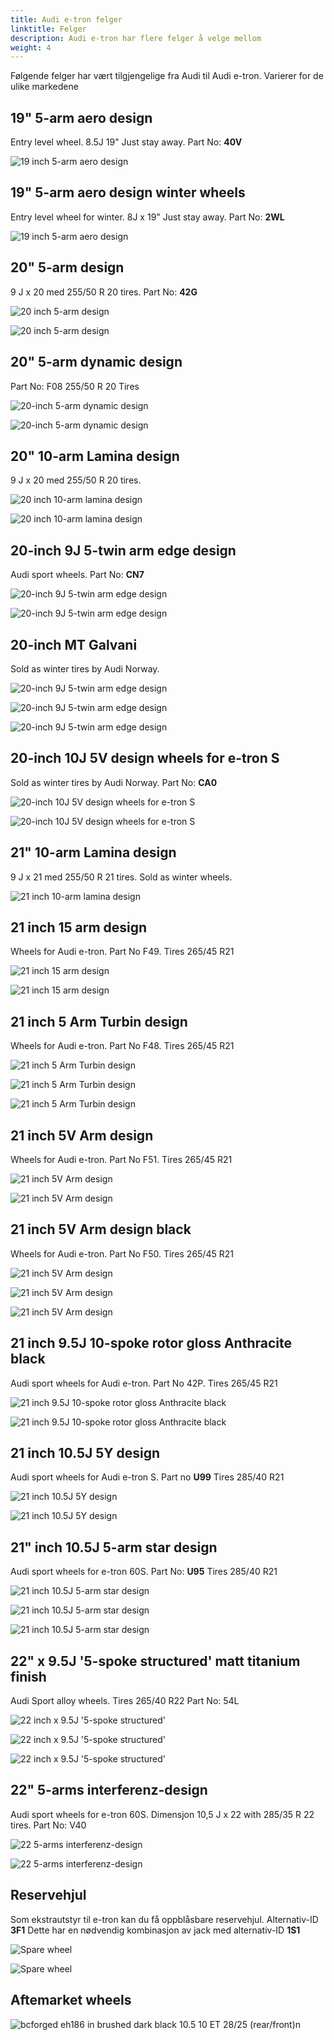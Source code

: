 ```yaml
---
title: Audi e-tron felger
linktitle: Felger
description: Audi e-tron har flere felger å velge mellom
weight: 4
---
```



Følgende felger har vært tilgjengelige fra Audi til Audi e-tron. Varierer for de ulike markedene 

## 19" 5-arm aero design

Entry level wheel. 8.5J 19" Just stay away. Part No: **40V**

![19 inch 5-arm aero design](wheel_40V_1.jpg "19 inch 5-arm aero design")

## 19" 5-arm aero design winter wheels

Entry level wheel for winter. 8J x 19" Just stay away. Part No: **2WL**

![19 inch 5-arm aero design](wheel_2WL_1.jpg "19 inch 5-arm aero design")

## 20" 5-arm design

 9 J x 20 med 255/50 R 20 tires. Part No: **42G**

 ![20 inch 5-arm design](wheel_42G_1.jpg "20 inch 5-arm design")

  ![20 inch 5-arm design](wheel_42G_2.jpg "20 inch 5-arm design")

## 20" 5-arm dynamic design

Part No: F08 255/50 R 20 Tires

![20-inch 5-arm dynamic design](wheel_F08_1.jpg "20-inch 5-arm dynamic design")

![20-inch 5-arm dynamic design](wheel_F08_2.jpg "20-inch 5-arm dynamic design")

## 20" 10-arm Lamina design

 9 J x 20 med 255/50 R 20 tires.

 ![20 inch 10-arm lamina design](wheel_LAMINA20_1.jpg "20 inch 10-arm lamina design")

  ![20 inch 10-arm lamina design](wheel_LAMINA20_2.jpg "20 inch 10-arm lamina design")

## 20-inch 9J 5-twin arm edge design

Audi sport wheels. Part No: **CN7**

![20-inch 9J 5-twin arm edge design](wheel_CN7_1.jpg "20-inch 9J 5-twin arm edge design")

![20-inch 9J 5-twin arm edge design](wheel_CN7_2.jpg "20-inch 9J 5-twin arm edge design")

## 20-inch MT Galvani

Sold as winter tires by Audi Norway.

![20-inch 9J 5-twin arm edge design](mtgalvani_1.jpg "20-inch MT Galvani")

![20-inch 9J 5-twin arm edge design](mtgalvani_2.jpg "20-inch MT Galvani")

![20-inch 9J 5-twin arm edge design](mtgalvani_3.jpg "20-inch MT Galvani")

## 20-inch 10J 5V design wheels for e-tron S

Sold as winter tires by Audi Norway. Part No: **CA0**

![20-inch 10J 5V design wheels for e-tron S](wheel_CA0_2.jpg "20-inch 10J 5V design wheels for e-tron S")


![20-inch 10J 5V design wheels for e-tron S](wheel_CA0_1.jpg "20-inch 10J 5V design wheels for e-tron S")

## 21" 10-arm Lamina design

 9 J x 21 med 255/50 R 21 tires. Sold as winter wheels.

 ![21 inch 10-arm lamina design](wheel_LAMINA21_1.jpg "21 inch 10-arm lamina design")

## 21 inch 15 arm design

Wheels for Audi e-tron. Part No F49. Tires 265/45 R21

![21 inch 15 arm design](wheel_F49_1.jpg "21 inch 15 arm design")

![21 inch 15 arm design](wheel_F49_2.jpg "21 inch 15 arm design")


## 21 inch 5 Arm Turbin design

Wheels for Audi e-tron. Part No F48. Tires 265/45 R21

![21 inch 5 Arm Turbin design](wheel_F48_1.jpg "21 inch 5 Arm Turbin design")

![21 inch 5 Arm Turbin design](wheel_F48_2.jpg "21 inch 5 Arm Turbin design")

![21 inch 5 Arm Turbin design](wheel_F48_3.jpg "21 inch 5 Arm Turbin design")

## 21 inch 5V Arm design

Wheels for Audi e-tron. Part No F51. Tires 265/45 R21

![21 inch 5V Arm design](wheel_F51_1.jpg "21 inch 5V Arm design")

![21 inch 5V Arm design](wheel_F51_2.jpg "21 inch 5V Arm design")


## 21 inch 5V Arm design black

Wheels for Audi e-tron. Part No F50. Tires 265/45 R21

![21 inch 5V Arm design](wheel_F50_1.jpg "21 inch 5V Arm design black")

![21 inch 5V Arm design](wheel_F50_3.jpg "21 inch 5V Arm design black")

![21 inch 5V Arm design](wheel_F50_4.jpg "21 inch 5V Arm design black")

## 21 inch 9.5J 10-spoke rotor gloss Anthracite black

Audi sport wheels for Audi e-tron. Part No 42P. Tires 265/45 R21

![21 inch 9.5J 10-spoke rotor gloss Anthracite black](wheel_42P_1.jpg "21 inch 9.5J 10-spoke rotor gloss Anthracite black")

![21 inch 9.5J 10-spoke rotor gloss Anthracite black](wheel_42P_2.jpg "21 inch 9.5J 10-spoke rotor gloss Anthracite black")

## 21 inch  10.5J 5Y design

Audi sport wheels for Audi e-tron S. Part no **U99** Tires 285/40 R21 

![21 inch 10.5J 5Y design](wheel_U99_1.jpg "21 inch 10.5J 5Y design")

![21 inch 10.5J 5Y design](wheel_U99_2.jpg "21 inch 10.5J 5Y design")

## 21" inch 10.5J 5-arm star design

Audi sport wheels for e-tron 60S. Part No: **U95** Tires 285/40 R21 

![21 inch 10.5J 5-arm star design](wheel_U95_1.jpg "21 inch 10.5J 5-arm star design")

![21 inch 10.5J 5-arm star design](wheel_U95_2.jpg "21 inch 10.5J 5-arm star design")

![21 inch 10.5J 5-arm star design](wheel_U95_3.jpg "21 inch 10.5J 5-arm star design")

## 22" x 9.5J '5-spoke structured' matt titanium finish

Audi Sport alloy wheels. Tires 265/40 R22  Part No: 54L

![22 inch x 9.5J '5-spoke structured'](wheel_54L_3.jpg "22 inch x 9.5J '5-spoke structured'")

![22 inch x 9.5J '5-spoke structured'](wheel_54L_1.jpg "22 inch x 9.5J '5-spoke structured'")

![22 inch x 9.5J '5-spoke structured'](wheel_54L_2.jpg  "22 inch x 9.5J '5-spoke structured'")

## 22" 5-arms interferenz-design

Audi sport wheels for e-tron 60S. Dimensjon 10,5 J x 22 with 285/35 R 22 tires. Part No: V40

![22  5-arms interferenz-design](wheel_V40_1.jpg "22 inch 5-arms interferenz-design")

![22  5-arms interferenz-design](wheel_V40_2.jpg "22 inch 5-arms interferenz-design")

## Reservehjul

Som ekstrautstyr til e-tron kan du få oppblåsbare reservehjul. Alternativ-ID **3F1**
Dette har en nødvendig kombinasjon av jack med alternativ-ID **1S1**

![Spare wheel](sparewheel.jpg "Reservehjul")

![Spare wheel](jack.jpg "Jekk som følger med ved kjøp av reservehjul")

## Aftemarket wheels

![bcforged eh186 in brushed dark black 10.5 10 ET 28/25 (rear/front)n](aftermarket2.jpg "bcforged eh186 in brushed dark black 10.5 10 ET 28/25 (rear/front)")

